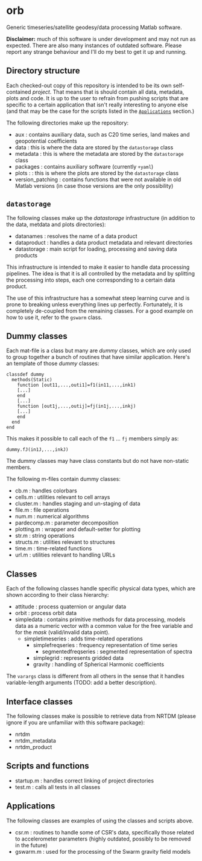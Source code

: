 # orb

Generic timeseries/satellite geodesy/data processing Matlab software.

**Disclaimer:** much of this software is under development and may not run as expected. There are also many instances of outdated software. Please report any strange behaviour and I'll do my best to get it up and running.

## Directory structure

Each checked-out copy of this repository is intended to be its own self-contained *project*. That means that is should contain all data, metadata, plots and code. It is up to the user to refrain from pushing scripts that are specific to a certain application that isn't really interesting to anyone else (and that may be the case for the scripts listed in the [`Applications`](#code) section.)

The following directories make up the repository:

* aux : contains auxiliary data, such as C20 time series, land makes and geopotential coefficients
* data : this is where the data are stored by the `datastorage` class
* metadata : this is where the metadata are stored by the `datastorage` class
* packages : contains auxiliary software (currently `+yaml`)
* plots :  : this is where the plots are stored by the `datastorage` class
* version_patching : contains functions that were not available in old Matlab versions (in case those versions are the only possibility)

## `datastorage`

The following classes make up the *datastorage* infrastructure (in addition to the data, metdata and plots directories):

* datanames : resolves the name of a data product
* dataproduct : handles a data product metadata and relevant directories
* datastorage : main script for loading, processing and saving data products

This infrastructure is intended to make it easier to handle data processing pipelines. The idea is that it is all controlled by the metadata and by splitting the processing into steps, each one corresponding to a certain data product.

The use of this infrastructure has a somewhat steep learning curve and is prone to breaking unless everything lines up perfectly. Fortunately, it is completely de-coupled from the remaining classes. For a good example on how to use it, refer to the `gswarm` class.

## Dummy classes

Each mat-file is a class but many are *dummy* classes, which are only used to group together a bunch of routines that have similar application. Here's an template of those *dummy* classes:

```
classdef dummy
  methods(Static)
    function [out11,...,outi1]=f1(in11,...,ink1)
    [...]
    end
    [...]
    function [out1j,...,outij]=fj(in1j,...,inkj)
    [...]
    end
  end
end
```

This makes it possible to call each of the `f1` ... `fj` members simply as:

```
dummy.fJ(in1J,...,inkJ)
```

The dummy classes may have class constants but do not have non-static members.

The following m-files contain dummy classes:

* cb.m : handles colorbars
* cells.m : utilities relevant to cell arrays
* cluster.m : handles staging and un-staging of data
* file.m : file operations
* num.m : numerical algorithms
* pardecomp.m : parameter decomposition
* plotting.m : wrapper and default-setter for plotting
* str.m : string operations
* structs.m : utilities relevant to structures
* time.m : time-related functions
* url.m : utilities relevant to handling URLs


## Classes

Each of the following classes handle specific physical data types, which are shown according to their class hierarchy:

* attitude : process quaternion or angular data
* orbit : process orbit data
* simpledata : contains primitive methods for data processing, models data as a numeric vector with a common value for the free variable and for the *mask* (valid/invalid data point).
  * simpletimeseries : adds time-related operations
    * simplefreqseries : frequency representation of time series
      * segmentedfreqseries : segmented representation of spectra
    * simplegrid : represents gridded data
    * gravity : handling of Spherical Harmonic coefficients

The `varargs` class is different from all others in the sense that it handles variable-length arguments (TODO: add a better description).


## Interface classes

The following classes make is possible to retrieve data from NRTDM (please ignore if you are unfamiliar with this software package):

* nrtdm
* nrtdm_metadata
* nrtdm_product


## Scripts and functions

* startup.m : handles correct linking of project directories
* test.m : calls all tests in all classes


## Applications

The following classes are examples of using the classes and scripts above.

* csr.m : routines to handle some of CSR's data, specifically those related to accelerometer parameters (highly outdated, possibly to be removed in the future)
* gswarm.m : used for the processing of the Swarm gravity field models


